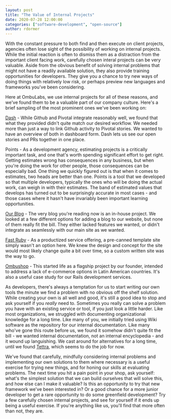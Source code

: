 ```yaml
---
layout: post
title: "The Value of Internal Projects"
date: 2020-07-28 12:00:00
categories: ["software-development", "open-source"]
author: rdormer
---
```


With the constant pressure to both find and then execute on client
projects, agencies often lose sight of the possibility of working on
internal projects. While the initial reaction is often to dismiss them
as a distraction from the important client facing work, carefully
chosen interal projects can be very valuable. Aside from the obvious
benefit of solving internal problems that might not have a readily
available solution, they also provide training opportunities for
developers. They give you a chance to try new ways of
doing things with relatively low risk, or perhaps preview new
languages and frameworks you've been considering.

<!--more-->

Here at OmbuLabs, we use internal projects for all of these reasons,
and we've found them to be a valuable part of our company culture.
Here's a brief sampling of the most prominent ones we've been working
on:

[Dash](https://www.ombulabs.com/blog/open-source/introducing-dash.html) - While
Github and Pivotal integrate reasonably well, we found that what they provided
didn't quite match our desired workflow. We needed more than just a way to link
Github activity to Pivotal stories.  We wanted to have an overview of both in
dashboard form. Dash lets us see our open stories and PRs together in one place.

Points - As a development agency, estimating projects is a critically
important task, and one that's worth spending significant effort to
get right. Getting estimates wrong has consequences in any business,
but when you're doing the work for other people, those consequences
can be especially bad. One thing we quickly figured out is that when
it comes to estimates, two heads are better than one. Points is a tool
that we developed so that multiple developers, typically the ones who
will be doing the actual work, can weigh in with their estimates. The
band of estimated values that develops has turned out to be
surprisingly accurate in most cases - and those cases where it hasn't
have invariably been important learning opportunities.

[Our Blog](https://www.ombulabs.com/blog) - The very blog you're
reading now is an in-house project. We looked at a few different
options for adding a blog to our website, but none of them really fit
the bill. They either lacked features we wanted, or didn't integrate
as seamlessly with our main site as we wanted.

[Fast Ruby](https://fastruby.io) - As a productized service offering, a
pre-canned template site simply wasn't an option here. We knew the
design and concept for the site would most likely change quite a bit
over time, so a custom written site was the way to go.

[Ombushop](http://www.ombushop.com) - This started life as a flagship
project by our founder, intended to address a lack of e-commerce
options in Latin American countries. It's also a useful case study for
our Rails development services.

As developers, there's always a temptation for us to start writing our
own tools the minute we find a problem with no obvious off the shelf
solution. While creating your own is all well and good, it's still a
good idea to stop and ask yourself if you *really* need to. Sometimes
you really can solve a problem you have with an existing service or
tool, if you just look a little harder. Like most organizations, we
struggled with documenting organizational knowledge for a long time.
Like many of you, we initially tried using Wiki software as the
repository for our internal documentation. Like many who've gone this
route before us, we found it somehow didn't quite fit the bill - we
wanted internal documentation, not an internal encyclopedia - and it
wound up languishing. We cast around for alternatives for a long time,
until we found [Tettra](https://tettra.com/), which seems to do the job for now.

We've found that carefully, mindfully considering internal problems
and implementing our own solutions to them where necessary is a useful
exercise for trying new things, and for honing our skills at
evaluating problems. The next time you hit a pain point in your shop,
ask yourself: what's the simplest solution that we can build ourselves
that will solve this, and how else can I make it valuable? Is this an
opportunity to try that new framework we've been interested in? Or a
good chance for a more junior developer to get a rare opportunity to
do some greenfield development? Try a few carefully chosen internal
projects, and see for yourself if it ends up being a useful exercise.
If you're anything like us, you'll find that more often than not, they
are.
